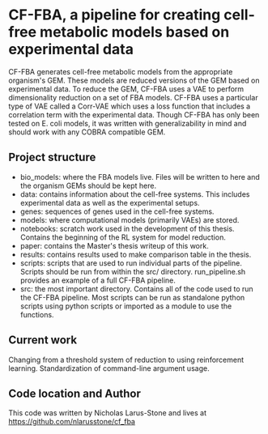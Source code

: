 # CF-FBA, a pipeline for creating cell-free metabolic models based on experimental data
CF-FBA generates cell-free metabolic models from the appropriate organism's GEM.
These models are reduced versions of the GEM based on experimental data.
To reduce the GEM, CF-FBA uses a VAE to perform dimensionality reduction on a set of FBA models.
CF-FBA uses a particular type of VAE called a Corr-VAE which uses a loss function that includes a correlation term with the experimental data.
Though CF-FBA has only been tested on E. coli models, it was written with generalizability in mind and should work with any COBRA compatible GEM.

## Project structure
- bio_models: where the FBA models live. Files will be written to here and the organism GEMs should be kept here.
- data: contains information about the cell-free systems. This includes experimental data as well as the experimental setups.
- genes: sequences of genes used in the cell-free systems.
- models: where computational models (primarily VAEs) are stored.
- notebooks: scratch work used in the development of this thesis. Contains the beginning of the RL system for model reduction.
- paper: contains the Master's thesis writeup of this work.
- results: contains results used to make comparison table in the thesis.
- scripts: scripts that are used to run individual parts of the pipeline. Scripts should be run from within the src/ directory. run_pipeline.sh provides an example of a full CF-FBA pipeline.
- src: the most important directory. Contains all of the code used to run the CF-FBA pipeline. Most scripts can be run as standalone python scripts using python scripts or imported as a module to use the functions.

## Current work
Changing from a threshold system of reduction to using reinforcement learning.
Standardization of command-line argument usage.

## Code location and Author
This code was written by Nicholas Larus-Stone and lives at https://github.com/nlarusstone/cf_fba
